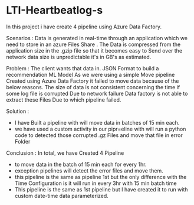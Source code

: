 # LTI-Heartbeatlog-s
In this project i have create 4 pipeline using Azure Data Factory.


Scenarios :
Data is generated in real-time through an application which we need to store in an azure Files Share . The Data is compressed from the application size in the .gzip file so that it becomes easy to Send over the network data size is unpredictable it's in GB's as estimated.

Problem :
The client wants that data in. JSON Format to build a recommendation ML Model
 As we were using a simple Move pipeline Created using Azure Data Factory it failed to move data because of the below reasons.
The size of data is not consistent concerning the time
if some log file is corrupted Due to network failure Data factory is not able to extract these Files Due to which pipeline failed.

Solution :
- I have Built a  pipeline with will move data in batches of 15 min each.
- we have used a custom activity in our pipr=eline with will run a python code to detected those corrupted .gz Files and move that file in error Folder

Conclusion :
In total, we have Created 4 Pipeline 
- to move data in the batch of 15 min each for every 1hr.
- exception pipelines will detect the error files and move them.
- this pipeline is the same as pipeline 1st  but the only difference with the Time Configuration is it will run in every 3hr with 15 min batch time
- This pipeline is the same as 1st pipeline but I have created it to run with custom date-time data parameterized.

